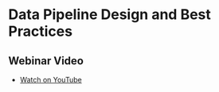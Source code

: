 # Data Pipeline Design and Best Practices

## Webinar Video
- [Watch on YouTube](https://youtu.be/5qCWbXAWc5Y?si=marKgfPjpEy2q5vi)